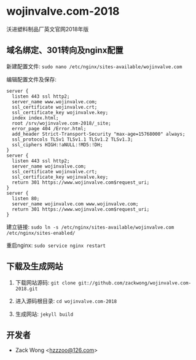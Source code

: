 wojinvalve.com-2018
=============

沃进塑料制品厂英文官网2018年版


域名绑定、301转向及nginx配置
-----

新建配置文件: ``sudo nano /etc/nginx/sites-available/wojinvalve.com``

编辑配置文件及保存: 

    server {
      listen 443 ssl http2;
      server_name www.wojinvalve.com;
      ssl_certificate wojinvalve.crt;
      ssl_certificate_key wojinvalve.key;
      index index.html;
      root /srv/wojinvalve.com-2018/_site;
      error_page 404 /Error.html;
      add_header Strict-Transport-Security "max-age=15768000" always;
      ssl_protocols TLSv1 TLSv1.1 TLSv1.2 TLSv1.3;
      ssl_ciphers HIGH:!aNULL:!MD5:!DH;
    }
    server {
      listen 443 ssl http2;
      server_name wojinvalve.com;
      ssl_certificate wojinvalve.crt;
      ssl_certificate_key wojinvalve.key;
      return 301 https://www.wojinvalve.com$request_uri;
    }
    server {
      listen 80;
      server_name wojinvalve.com www.wojinvalve.com;
      return 301 https://www.wojinvalve.com$request_uri;
    }

建立链接: ``sudo ln -s /etc/nginx/sites-available/wojinvalve.com /etc/nginx/sites-enabled/``

重启nginx: ``sudo service nginx restart``


下载及生成网站
-----

1. 下载网站源码: ``git clone git://github.com/zackwong/wojinvalve.com-2018.git``

2. 进入源码根目录: ``cd wojinvalve.com-2018``

3. 生成网站: ``jekyll build``


开发者
---------

* Zack Wong &lt;hzzzoo@126.com&gt;

